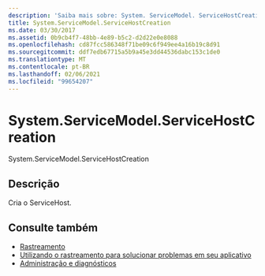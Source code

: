```yaml
---
description: 'Saiba mais sobre: System. ServiceModel. ServiceHostCreation'
title: System.ServiceModel.ServiceHostCreation
ms.date: 03/30/2017
ms.assetid: 0b9cb4f7-48bb-4e89-b5c2-d2d22e0e8088
ms.openlocfilehash: cd87fcc586348f71be09c6f949ee4a16b19c8d91
ms.sourcegitcommit: ddf7edb67715a5b9a45e3dd44536dabc153c1de0
ms.translationtype: MT
ms.contentlocale: pt-BR
ms.lasthandoff: 02/06/2021
ms.locfileid: "99654207"
---
```

# <a name="systemservicemodelservicehostcreation"></a>System.ServiceModel.ServiceHostCreation

System.ServiceModel.ServiceHostCreation  
  
## <a name="description"></a>Descrição  

 Cria o ServiceHost.  
  
## <a name="see-also"></a>Consulte também

- [Rastreamento](index.md)
- [Utilizando o rastreamento para solucionar problemas em seu aplicativo](using-tracing-to-troubleshoot-your-application.md)
- [Administração e diagnósticos](../index.md)
